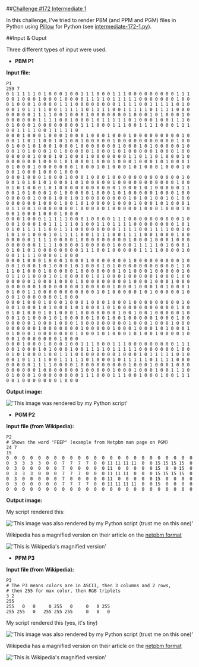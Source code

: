 ##[Challenge #172 Intermediate 1](http://www.reddit.com/r/dailyprogrammer/comments/2ba3nf/7232014_challenge172_intermediate_image_rendering/)

In this challenge, I've tried to render PBM (and PPM and PGM) files in Python using [Pillow](https://github.com/python-pillow/Pillow) for Python (see [intermediate-172-1.py](intermediate-172-1.py)).

##Input & Ouput

Three different types of input were used.

- **PBM P1**

**Input file:**

    P1
    259 7
    0 1 1 1 1 1 0 1 0 0 0 1 0 0 1 1 1 0 0 0 1 1 1 0 0 0 0 0 0 0 0 0 1 1 1 0 0 1 0 0 0 1 0 0 0 1 0 0 0 0 1 1 1 1 0 1 1 1 1 1 0 0 0 0 0 0 0 1 0 0 0 1 0 0 0 1 0 0 0 0 1 1 1 0 0 0 0 0 0 0 0 1 1 1 1 0 0 1 1 1 1 1 0 1 0 0 0 1 0 1 1 1 1 0 0 1 1 1 1 1 0 1 1 1 1 0 0 1 1 1 1 1 0 1 1 1 1 0 0 0 0 0 0 0 0 1 1 1 1 0 0 1 0 0 0 1 0 0 0 0 0 0 0 1 0 0 0 1 0 1 0 0 0 1 0 0 0 0 0 0 0 1 1 1 1 0 0 1 0 0 0 1 0 1 1 1 1 1 0 1 0 0 0 1 0 0 1 1 1 0 0 1 0 0 0 1 0 0 0 0 0 0 0 0 1 1 1 0 0 0 1 1 1 0 0 1 1 1 1 0 0 0 1 1 1 0 0 1 1 1 1 0 0 1 1 1 1 1 0 
    0 0 0 1 0 0 0 1 0 0 0 1 0 0 0 1 0 0 0 1 0 0 0 1 0 0 0 0 0 0 0 0 0 1 0 0 0 1 1 0 1 1 0 0 1 0 1 0 0 1 0 0 0 0 0 1 0 0 0 0 0 0 0 0 0 0 0 1 0 0 0 1 0 0 1 0 1 0 0 1 0 0 0 1 0 0 0 0 0 0 0 1 0 0 0 1 0 1 0 0 0 0 0 1 0 0 0 1 0 1 0 0 0 1 0 1 0 0 0 0 0 1 0 0 0 1 0 1 0 0 0 0 0 1 0 0 0 1 0 0 0 0 0 0 0 1 0 0 0 1 0 1 0 0 0 1 0 0 0 0 0 0 0 1 1 0 1 1 0 1 0 0 0 1 0 0 0 0 0 0 0 1 0 0 0 1 0 1 0 0 0 1 0 0 0 1 0 0 0 1 0 0 0 1 0 1 0 0 0 1 0 1 0 0 0 1 0 0 0 0 0 0 0 1 0 0 0 1 0 1 0 0 0 1 0 1 0 0 0 1 0 0 0 1 0 0 0 1 0 0 0 1 0 0 0 1 0 0 0 
    0 0 0 1 0 0 0 1 0 0 0 1 0 0 0 1 0 0 0 1 0 0 0 0 0 0 0 0 0 0 0 0 0 1 0 0 0 1 0 1 0 1 0 1 0 0 0 1 0 1 0 0 0 0 0 1 0 0 0 0 0 0 0 0 0 0 0 1 0 0 0 1 0 1 0 0 0 1 0 1 0 0 0 0 0 0 0 0 0 0 0 1 0 0 0 1 0 1 0 0 0 0 0 1 1 0 0 1 0 1 0 0 0 1 0 1 0 0 0 0 0 1 0 0 0 1 0 1 0 0 0 0 0 1 0 0 0 1 0 0 0 0 0 0 0 1 0 0 0 1 0 0 1 0 1 0 0 0 0 0 0 0 0 1 0 1 0 1 0 0 1 0 1 0 0 0 0 0 0 0 0 1 0 0 0 1 0 0 1 0 1 0 0 0 0 1 0 0 0 1 0 0 0 1 0 1 0 0 0 1 0 1 1 0 0 1 0 0 0 0 0 0 0 1 0 0 0 0 0 1 0 0 0 0 0 1 0 0 0 1 0 0 0 1 0 0 0 1 0 0 0 1 0 0 0 1 0 0 0 
    0 0 0 1 0 0 0 1 1 1 1 1 0 0 0 1 0 0 0 0 1 1 1 0 0 0 0 0 0 0 0 0 0 1 0 0 0 1 0 0 0 1 0 1 1 1 1 1 0 1 0 0 1 1 0 1 1 1 1 0 0 0 0 0 0 0 0 1 0 1 0 1 0 1 1 1 1 1 0 0 1 1 1 0 0 0 0 0 0 0 0 1 1 1 1 0 0 1 1 1 1 0 0 1 0 1 0 1 0 1 0 0 0 1 0 1 1 1 1 0 0 1 1 1 1 0 0 1 1 1 1 0 0 1 0 0 0 1 0 0 0 0 0 0 0 1 1 1 1 0 0 0 0 1 0 0 0 0 0 0 0 0 0 1 0 0 0 1 0 0 0 1 0 0 0 0 0 0 0 0 0 1 1 1 1 0 0 0 0 1 0 0 0 0 0 1 0 0 0 1 1 1 1 1 0 1 0 0 0 1 0 1 0 1 0 1 0 0 0 0 0 0 0 0 1 1 1 0 0 1 0 0 0 0 0 1 1 1 1 0 0 0 0 1 0 0 0 1 1 1 1 0 0 0 0 1 0 0 0 
    0 0 0 1 0 0 0 1 0 0 0 1 0 0 0 1 0 0 0 0 0 0 0 1 0 0 0 0 0 0 0 0 0 1 0 0 0 1 0 0 0 1 0 1 0 0 0 1 0 1 0 0 0 1 0 1 0 0 0 0 0 0 0 0 0 0 0 1 1 0 1 1 0 1 0 0 0 1 0 0 0 0 0 1 0 0 0 0 0 0 0 1 0 1 0 0 0 1 0 0 0 0 0 1 0 0 1 1 0 1 0 0 0 1 0 1 0 0 0 0 0 1 0 1 0 0 0 1 0 0 0 0 0 1 0 0 0 1 0 0 0 0 0 0 0 1 0 0 0 1 0 0 0 1 0 0 0 0 0 0 0 0 0 1 0 0 0 1 0 0 0 1 0 0 0 0 0 0 0 0 0 1 0 0 0 0 0 0 0 1 0 0 0 0 0 1 0 0 0 1 0 0 0 1 0 1 0 0 0 1 0 1 0 0 1 1 0 0 0 0 0 0 0 0 0 0 0 1 0 1 0 0 0 0 0 1 0 1 0 0 0 0 0 1 0 0 0 1 0 0 0 0 0 0 0 1 0 0 0 
    0 0 0 1 0 0 0 1 0 0 0 1 0 0 0 1 0 0 0 1 0 0 0 1 0 0 0 0 0 0 0 0 0 1 0 0 0 1 0 0 0 1 0 1 0 0 0 1 0 1 0 0 0 1 0 1 0 0 0 0 0 0 0 0 0 0 0 1 0 0 0 1 0 1 0 0 0 1 0 1 0 0 0 1 0 0 0 0 0 0 0 1 0 0 1 0 0 1 0 0 0 0 0 1 0 0 0 1 0 1 0 0 0 1 0 1 0 0 0 0 0 1 0 0 1 0 0 1 0 0 0 0 0 1 0 0 0 1 0 0 0 0 0 0 0 1 0 0 0 1 0 0 0 1 0 0 0 0 0 0 0 0 0 1 0 0 0 1 0 0 0 1 0 0 0 0 0 0 0 0 0 1 0 0 0 0 0 0 0 1 0 0 0 0 0 1 0 0 0 1 0 0 0 1 0 1 0 0 0 1 0 1 0 0 0 1 0 0 0 0 0 0 0 1 0 0 0 1 0 1 0 0 0 1 0 1 0 0 1 0 0 0 0 1 0 0 0 1 0 0 0 0 0 0 0 1 0 0 0 
    0 0 0 1 0 0 0 1 0 0 0 1 0 0 1 1 1 0 0 0 1 1 1 0 0 0 0 0 0 0 0 0 1 1 1 0 0 1 0 0 0 1 0 1 0 0 0 1 0 0 1 1 1 1 0 1 1 1 1 1 0 0 0 0 0 0 0 1 0 0 0 1 0 1 0 0 0 1 0 0 1 1 1 0 0 0 0 0 0 0 0 1 0 0 0 1 0 1 1 1 1 1 0 1 0 0 0 1 0 1 1 1 1 0 0 1 1 1 1 1 0 1 0 0 0 1 0 1 1 1 1 1 0 1 1 1 1 0 0 0 0 0 0 0 0 1 1 1 1 0 0 0 0 1 0 0 0 0 0 0 0 0 0 1 0 0 0 1 0 0 0 1 0 0 0 0 0 0 0 0 0 1 0 0 0 0 0 0 0 1 0 0 0 0 0 1 0 0 0 1 0 0 0 1 0 0 1 1 1 0 0 1 0 0 0 1 0 0 0 0 0 0 0 0 1 1 1 0 0 0 1 1 1 0 0 1 0 0 0 1 0 0 1 1 1 0 0 1 0 0 0 0 0 0 0 1 0 0 0 
    
**Output image:**

!['This image was rendered by my Python script'](http://i.imgur.com/t4MZAGj.png)


- **PGM P2**

**Input file (from Wikipedia):**

    P2
    # Shows the word "FEEP" (example from Netpbm man page on PGM)
    24 7
    15
    0  0  0  0  0  0  0  0  0  0  0  0  0  0  0  0  0  0  0  0  0  0  0  0
    0  3  3  3  3  0  0  7  7  7  7  0  0 11 11 11 11  0  0 15 15 15 15  0
    0  3  0  0  0  0  0  7  0  0  0  0  0 11  0  0  0  0  0 15  0  0 15  0
    0  3  3  3  0  0  0  7  7  7  0  0  0 11 11 11  0  0  0 15 15 15 15  0
    0  3  0  0  0  0  0  7  0  0  0  0  0 11  0  0  0  0  0 15  0  0  0  0
    0  3  0  0  0  0  0  7  7  7  7  0  0 11 11 11 11  0  0 15  0  0  0  0
    0  0  0  0  0  0  0  0  0  0  0  0  0  0  0  0  0  0  0  0  0  0  0  0

**Output image:**

My script rendered this:

!['This image was also rendered by my Python script (trust me on this one)'](http://i.imgur.com/DZvRFPU.png)

Wikipedia has a magnified version on their article on the [netpbm format](http://en.wikipedia.org/wiki/Netpbm_format)

!['This is Wikipedia's magnified version'](http://upload.wikimedia.org/wikipedia/commons/8/81/Feep_netbpm_p2_pgm_example.png)


- **PPM P3**

**Input file (from Wikipedia):**

    P3
    # The P3 means colors are in ASCII, then 3 columns and 2 rows,
    # then 255 for max color, then RGB triplets
    3 2
    255
    255   0   0     0 255   0     0   0 255
    255 255   0   255 255 255     0   0   0

My script rendered this (yes, it's tiny)

!['This image was also rendered by my Python script (trust me on this one)'](http://i.imgur.com/PWxBUcd.png)

Wikipedia has a magnified version on their article on the [netpbm format](http://en.wikipedia.org/wiki/Netpbm_format)

!['This is Wikipedia's magnified version'](http://upload.wikimedia.org/wikipedia/commons/5/57/Tiny6pixel.png)

